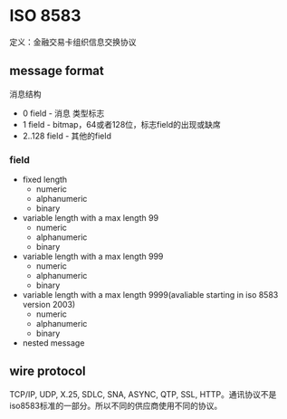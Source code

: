 # ISO 8583
定义：金融交易卡组织信息交换协议
## message format
消息结构
- 0 field - 消息 类型标志
- 1 field - bitmap，64或者128位，标志field的出现或缺席
- 2..128 field - 其他的field
### field
- fixed length
    - numeric
    - alphanumeric
    - binary
- variable length with a max length 99
    + numeric
    + alphanumeric
    + binary
- variable length with a max length 999
    + numeric
    + alphanumeric
    + binary
- variable length with a max length 9999(avaliable starting in iso 8583 version 2003)
    + numeric
    + alphanumeric
    + binary
- nested message

## wire protocol
TCP/IP, UDP, X.25, SDLC, SNA, ASYNC, QTP, SSL, HTTP。通讯协议不是iso8583标准的一部分。所以不同的供应商使用不同的协议。

